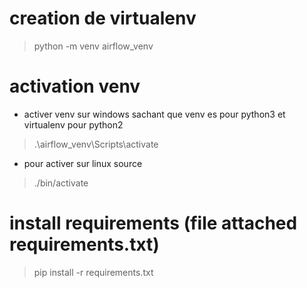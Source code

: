 # creation de virtualenv

> python -m venv airflow_venv

# activation venv

* activer venv sur windows sachant que venv es pour python3 et virtualenv pour python2

> .\airflow_venv\Scripts\activate

* pour activer sur linux source

> ./bin/activate

# install requirements (file attached requirements.txt)

> pip install -r requirements.txt

